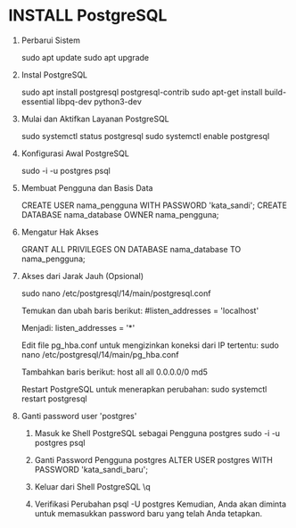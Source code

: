 # INSTALL PostgreSQL
1. Perbarui Sistem
    
    sudo apt update
    sudo apt upgrade

2. Instal PostgreSQL

    sudo apt install postgresql postgresql-contrib
    sudo apt-get install build-essential libpq-dev python3-dev

3. Mulai dan Aktifkan Layanan PostgreSQL

    sudo systemctl status postgresql
    sudo systemctl enable postgresql

4. Konfigurasi Awal PostgreSQL

    sudo -i -u postgres
    psql

5. Membuat Pengguna dan Basis Data

    CREATE USER nama_pengguna WITH PASSWORD 'kata_sandi';
    CREATE DATABASE nama_database OWNER nama_pengguna;

6. Mengatur Hak Akses

    GRANT ALL PRIVILEGES ON DATABASE nama_database TO nama_pengguna;

7. Akses dari Jarak Jauh (Opsional)

    sudo nano /etc/postgresql/14/main/postgresql.conf

    Temukan dan ubah baris berikut:
    #listen_addresses = 'localhost'

    Menjadi:
    listen_addresses = '*'

    Edit file pg_hba.conf untuk mengizinkan koneksi dari IP tertentu:
    sudo nano /etc/postgresql/14/main/pg_hba.conf

    Tambahkan baris berikut:
    host    all             all             0.0.0.0/0               md5

    Restart PostgreSQL untuk menerapkan perubahan:
    sudo systemctl restart postgresql

8. Ganti password user 'postgres'

    1. Masuk ke Shell PostgreSQL sebagai Pengguna postgres
    sudo -i -u postgres
    psql

    2. Ganti Password Pengguna postgres
    ALTER USER postgres WITH PASSWORD 'kata_sandi_baru';

    3. Keluar dari Shell PostgreSQL
    \q

    4. Verifikasi Perubahan
    psql -U postgres
    Kemudian, Anda akan diminta untuk memasukkan password baru yang telah Anda tetapkan.
